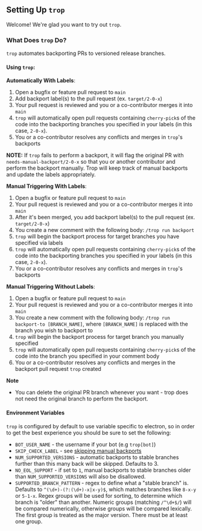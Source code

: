 ## Setting Up `trop`

Welcome! We're glad you want to try out `trop`.

### What Does `trop` Do?

`trop` automates backporting PRs to versioned release branches.

#### Using `trop`:

**Automatically With Labels**:
1. Open a bugfix or feature pull request to `main`
2. Add backport label(s) to the pull request (ex. `target/2-0-x`)
3. Your pull request is reviewed and you or a co-contributor merges it into `main`
4. `trop` will automatically open pull requests containing `cherry-pick`s of the code into the backporting branches you specified in your labels (in this case, `2-0-x`).
5. You or a co-contributor resolves any conflicts and merges in `trop`'s backports

**NOTE:** If `trop` fails to perform a backport, it will flag the original PR with `needs-manual-backport/2-0-x`
so that you or another contributor and perform the backport manually.  Trop will keep track of manual backports
and update the labels appropriately.

**Manual Triggering With Labels**:
1. Open a bugfix or feature pull request to `main`
2. Your pull request is reviewed and you or a co-contributor merges it into `main`
3. After it's been merged, you add backport label(s) to the pull request (ex. `target/2-0-x`)
4. You create a new comment with the following body: `/trop run backport`
5. `trop` will begin the backport process for target branches you have specified via labels
6. `trop` will automatically open pull requests containing `cherry-pick`s of the code into the backporting branches you specified in your labels (in this case, `2-0-x`).
7. You or a co-contributor resolves any conflicts and merges in `trop`'s backports

**Manual Triggering Without Labels**:
1. Open a bugfix or feature pull request to `main`
2. Your pull request is reviewed and you or a co-contributor merges it into `main`
3. You create a new comment with the following body: `/trop run backport-to [BRANCH_NAME]`, where `[BRANCH_NAME]` is replaced with the branch you wish to backport to
4. `trop` will begin the backport process for target branch you manually specified
5. `trop` will automatically open pull requests containing `cherry-pick`s of the code into the branch you specified in your comment body
5. You or a co-contributor resolves any conflicts and merges in the backport pull request `trop` created

**Note**
  - You can delete the original PR branch whenever you want - trop does not need the original branch to perform the backport.

#### Environment Variables

`trop` is configured by default to use variable specific to electron, so in order to get the best experience you should be sure to set the following:

* `BOT_USER_NAME` - the username if your bot (e.g `trop[bot]`)
* `SKIP_CHECK_LABEL` - see [skipping manual backports](./manual-backports.md#skipping-backport-checks)
* `NUM_SUPPORTED_VERSIONS` - automatic backports to stable branches further than this many back will be skipped. Defaults to 3.
* `NO_EOL_SUPPORT` - if set to `1`, manual backports to stable branches older than `NUM_SUPPORTED_VERSIONS` will also be disallowed.
* `SUPPORTED_BRANCH_PATTERN` - regex to define what a "stable branch" is. Defaults to `^(\d+)-(?:(\d+)-x|x-y)$`, which matches branches like `8-x-y` or `5-1-x`. Regex groups will be used for sorting, to determine which branch is "older" than another. Numeric groups (matching `/^\d+$/`) will be compared numerically, otherwise groups will be compared lexically. The first group is treated as the major version. There must be at least one group.
